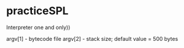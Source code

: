 # practiceSPL
Interpreter one and only))

argv[1] - bytecode file
argv[2] - stack size; default value = 500 bytes